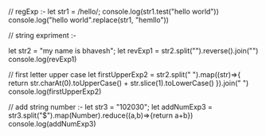 // regExp :-
let str1 = /hello/;
console.log(str1.test("hello world"))
console.log("hello world".replace(str1, "hemllo"))

// string expriment :-

let str2 = "my name is bhavesh";
let revExp1 = str2.split("").reverse().join("")
console.log(revExp1)

// first letter upper case
let firstUpperExp2 = str2.split(" ").map((str)=>{
   return str.charAt(0).toUpperCase() + str.slice(1).toLowerCase()
}).join(" ")
console.log(firstUpperExp2)

// add string number :-
let str3 = "10$20$30";
let addNumExp3 = str3.split("$").map(Number).reduce((a,b)=>{return a+b})
console.log(addNumExp3)
